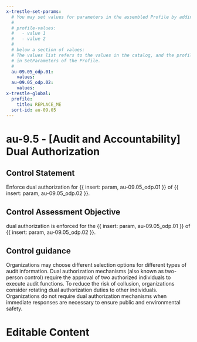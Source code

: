 ```yaml
---
x-trestle-set-params:
  # You may set values for parameters in the assembled Profile by adding
  #
  # profile-values:
  #   - value 1
  #   - value 2
  #
  # below a section of values:
  # The values list refers to the values in the catalog, and the profile-values represent values
  # in SetParameters of the Profile.
  #
  au-09.05_odp.01:
    values:
  au-09.05_odp.02:
    values:
x-trestle-global:
  profile:
    title: REPLACE_ME
  sort-id: au-09.05
---
```


# au-9.5 - \[Audit and Accountability\] Dual Authorization

## Control Statement

Enforce dual authorization for {{ insert: param, au-09.05_odp.01 }} of {{ insert: param, au-09.05_odp.02 }}.

## Control Assessment Objective

dual authorization is enforced for the {{ insert: param, au-09.05_odp.01 }} of {{ insert: param, au-09.05_odp.02 }}.

## Control guidance

Organizations may choose different selection options for different types of audit information. Dual authorization mechanisms (also known as two-person control) require the approval of two authorized individuals to execute audit functions. To reduce the risk of collusion, organizations consider rotating dual authorization duties to other individuals. Organizations do not require dual authorization mechanisms when immediate responses are necessary to ensure public and environmental safety.

# Editable Content

<!-- Make additions and edits below -->
<!-- The above represents the contents of the control as received by the profile, prior to additions. -->
<!-- If the profile makes additions to the control, they will appear below. -->
<!-- The above markdown may not be edited but you may edit the content below, and/or introduce new additions to be made by the profile. -->
<!-- If there is a yaml header at the top, parameter values may be edited. Use --set-parameters to incorporate the changes during assembly. -->
<!-- The content here will then replace what is in the profile for this control, after running profile-assemble. -->
<!-- The current profile has no added parts for this control, but you may add new ones here. -->
<!-- Each addition must have a heading either of the form ## Control my_addition_name -->
<!-- or ## Part a. (where the a. refers to one of the control statement labels.) -->
<!-- "## Control" parts are new parts added after the statement part. -->
<!-- "## Part" parts are new parts added into the top-level statement part with that label. -->
<!-- Subparts may be added with nested hash levels of the form ### My Subpart Name -->
<!-- underneath the parent ## Control or ## Part being added -->
<!-- See https://ibm.github.io/compliance-trestle/tutorials/ssp_profile_catalog_authoring/ssp_profile_catalog_authoring for guidance. -->
